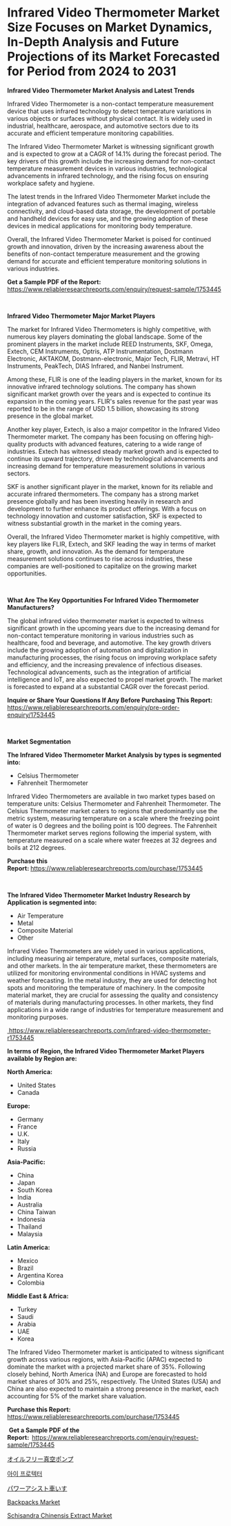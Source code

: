 <p><h1>Infrared Video Thermometer Market Size Focuses on Market Dynamics, In-Depth Analysis and Future Projections of its Market Forecasted for Period from 2024 to 2031</h1></p><p><strong>Infrared Video Thermometer Market Analysis and Latest Trends</strong></p>
<p><p>Infrared Video Thermometer is a non-contact temperature measurement device that uses infrared technology to detect temperature variations in various objects or surfaces without physical contact. It is widely used in industrial, healthcare, aerospace, and automotive sectors due to its accurate and efficient temperature monitoring capabilities.</p><p>The Infrared Video Thermometer Market is witnessing significant growth and is expected to grow at a CAGR of 14.1% during the forecast period. The key drivers of this growth include the increasing demand for non-contact temperature measurement devices in various industries, technological advancements in infrared technology, and the rising focus on ensuring workplace safety and hygiene.</p><p>The latest trends in the Infrared Video Thermometer Market include the integration of advanced features such as thermal imaging, wireless connectivity, and cloud-based data storage, the development of portable and handheld devices for easy use, and the growing adoption of these devices in medical applications for monitoring body temperature.</p><p>Overall, the Infrared Video Thermometer Market is poised for continued growth and innovation, driven by the increasing awareness about the benefits of non-contact temperature measurement and the growing demand for accurate and efficient temperature monitoring solutions in various industries.</p></p>
<p><strong>Get a Sample PDF of the Report:&nbsp;</strong> <a href="https://www.reliableresearchreports.com/enquiry/request-sample/1753445">https://www.reliableresearchreports.com/enquiry/request-sample/1753445</a></p>
<p>&nbsp;</p>
<p><strong>Infrared Video Thermometer Major Market Players</strong></p>
<p><p>The market for Infrared Video Thermometers is highly competitive, with numerous key players dominating the global landscape. Some of the prominent players in the market include REED Instruments, SKF, Omega, Extech, CEM Instruments, Optris, ATP Instrumentation, Dostmann Electronic, AKTAKOM, Dostmann-electronic, Major Tech, FLIR, Metravi, HT Instruments, PeakTech, DIAS Infrared, and Nanbei Instrument.</p><p>Among these, FLIR is one of the leading players in the market, known for its innovative infrared technology solutions. The company has shown significant market growth over the years and is expected to continue its expansion in the coming years. FLIR's sales revenue for the past year was reported to be in the range of USD 1.5 billion, showcasing its strong presence in the global market.</p><p>Another key player, Extech, is also a major competitor in the Infrared Video Thermometer market. The company has been focusing on offering high-quality products with advanced features, catering to a wide range of industries. Extech has witnessed steady market growth and is expected to continue its upward trajectory, driven by technological advancements and increasing demand for temperature measurement solutions in various sectors.</p><p>SKF is another significant player in the market, known for its reliable and accurate infrared thermometers. The company has a strong market presence globally and has been investing heavily in research and development to further enhance its product offerings. With a focus on technology innovation and customer satisfaction, SKF is expected to witness substantial growth in the market in the coming years.</p><p>Overall, the Infrared Video Thermometer market is highly competitive, with key players like FLIR, Extech, and SKF leading the way in terms of market share, growth, and innovation. As the demand for temperature measurement solutions continues to rise across industries, these companies are well-positioned to capitalize on the growing market opportunities.</p></p>
<p>&nbsp;</p>
<p><strong>What Are The Key Opportunities For Infrared Video Thermometer Manufacturers?</strong></p>
<p><p>The global infrared video thermometer market is expected to witness significant growth in the upcoming years due to the increasing demand for non-contact temperature monitoring in various industries such as healthcare, food and beverage, and automotive. The key growth drivers include the growing adoption of automation and digitalization in manufacturing processes, the rising focus on improving workplace safety and efficiency, and the increasing prevalence of infectious diseases. Technological advancements, such as the integration of artificial intelligence and IoT, are also expected to propel market growth. The market is forecasted to expand at a substantial CAGR over the forecast period.</p></p>
<p><strong>Inquire or Share Your Questions If Any Before Purchasing This Report:</strong> <a href="https://www.reliableresearchreports.com/enquiry/pre-order-enquiry/1753445">https://www.reliableresearchreports.com/enquiry/pre-order-enquiry/1753445</a></p>
<p>&nbsp;</p>
<p><strong>Market Segmentation</strong></p>
<p><strong>The Infrared Video Thermometer Market Analysis by types is segmented into:</strong></p>
<p><ul><li>Celsius Thermometer</li><li>Fahrenheit Thermometer</li></ul></p>
<p><p>Infrared Video Thermometers are available in two market types based on temperature units: Celsius Thermometer and Fahrenheit Thermometer. The Celsius Thermometer market caters to regions that predominantly use the metric system, measuring temperature on a scale where the freezing point of water is 0 degrees and the boiling point is 100 degrees. The Fahrenheit Thermometer market serves regions following the imperial system, with temperature measured on a scale where water freezes at 32 degrees and boils at 212 degrees.</p></p>
<p><strong>Purchase this Report:&nbsp;</strong><a href="https://www.reliableresearchreports.com/purchase/1753445">https://www.reliableresearchreports.com/purchase/1753445</a></p>
<p>&nbsp;</p>
<p><strong>The Infrared Video Thermometer Market Industry Research by Application is segmented into:</strong></p>
<p><ul><li>Air Temperature</li><li>Metal</li><li>Composite Material</li><li>Other</li></ul></p>
<p><p>Infrared Video Thermometers are widely used in various applications, including measuring air temperature, metal surfaces, composite materials, and other markets. In the air temperature market, these thermometers are utilized for monitoring environmental conditions in HVAC systems and weather forecasting. In the metal industry, they are used for detecting hot spots and monitoring the temperature of machinery. In the composite material market, they are crucial for assessing the quality and consistency of materials during manufacturing processes. In other markets, they find applications in a wide range of industries for temperature measurement and monitoring purposes.</p></p>
<p><a href="https://www.reliableresearchreports.com/infrared-video-thermometer-r1753445">&nbsp;https://www.reliableresearchreports.com/infrared-video-thermometer-r1753445</a></p>
<p><strong>In terms of Region, the Infrared Video Thermometer Market Players available by Region are:</strong></p>
<p>
    <p> <strong> North America: </strong>
        <ul>
            <li>United States</li>
            <li>Canada</li>
        </ul>
        </p> 
    <p> <strong> Europe: </strong>
        <ul>
            <li>Germany</li>
            <li>France</li>
            <li>U.K.</li>
            <li>Italy</li>
            <li>Russia</li>
        </ul>
        </p> 
    <p> <strong> Asia-Pacific: </strong>
        <ul>
            <li>China</li>
            <li>Japan</li>
            <li>South Korea</li>
            <li>India</li>
            <li>Australia</li>
            <li>China Taiwan</li>
            <li>Indonesia</li>
            <li>Thailand</li>
            <li>Malaysia</li>
        </ul>
        </p> 
    <p> <strong> Latin America: </strong>
        <ul>
            <li>Mexico</li>
            <li>Brazil</li>
            <li>Argentina Korea</li>
            <li>Colombia</li>
        </ul>
        </p> 
    <p> <strong> Middle East & Africa: </strong>
        <ul>
            <li>Turkey</li>
            <li>Saudi</li>
            <li>Arabia</li>
            <li>UAE</li>
            <li>Korea</li>
        </ul>
    </p>
    </p>
<p><p>The Infrared Video Thermometer market is anticipated to witness significant growth across various regions, with Asia-Pacific (APAC) expected to dominate the market with a projected market share of 35%. Following closely behind, North America (NA) and Europe are forecasted to hold market shares of 30% and 25%, respectively. The United States (USA) and China are also expected to maintain a strong presence in the market, each accounting for 5% of the market share valuation.</p></p>
<p><strong>Purchase this Report: </strong><a href="https://www.reliableresearchreports.com/purchase/1753445">https://www.reliableresearchreports.com/purchase/1753445</a></p>
<p>&nbsp;<strong>Get a Sample PDF of the Report:&nbsp;&nbsp;</strong><a href="https://www.reliableresearchreports.com/enquiry/request-sample/1753445">https://www.reliableresearchreports.com/enquiry/request-sample/1753445</a></p>
<p><strong></strong></p>
<p><p><a href="https://medium.com/@chrispcreem58/%E3%82%AA%E3%82%A4%E3%83%AB%E3%83%95%E3%83%AA%E3%83%BC%E7%9C%9F%E7%A9%BA%E3%83%9D%E3%83%B3%E3%83%97%E3%81%AE%E5%B8%82%E5%A0%B4%E8%AA%BF%E6%9F%BB%E3%83%AC%E3%83%9D%E3%83%BC%E3%83%88-%E3%81%9D%E3%81%AE%E6%AD%B4%E5%8F%B2%E3%81%A8%E4%BA%88%E6%B8%AC2024%E5%B9%B4%E3%81%8B%E3%82%892031%E5%B9%B4-512db65bc862">オイルフリー真空ポンプ</a></p><p><a href="https://medium.com/@munchkin678568/%EB%88%88-%EB%B3%B4%ED%98%B8%EA%B8%B0-%EC%8B%9C%EC%9E%A5-%EC%A0%90%EC%9C%A0%EC%9C%A8-%EB%B3%80%ED%99%94-%EB%B0%8F-%EC%8B%9C%EC%9E%A5-%EC%84%B1%EC%9E%A5-%ED%8A%B8%EB%A0%8C%EB%93%9C-2024-2031-4f0b4b047914">아이 프로텍터</a></p><p><a href="https://medium.com/@michaelerde565/%E3%83%91%E3%83%AF%E3%83%BC%E3%82%A2%E3%82%B7%E3%82%B9%E3%83%88%E8%BB%8A%E6%A4%85%E5%AD%90%E5%B8%82%E5%A0%B4-%E3%82%BF%E3%82%A4%E3%83%97-%E7%94%A8%E9%80%94-%E3%81%8A%E3%82%88%E3%81%B3%E5%9C%B0%E7%90%86%E3%81%AB%E3%82%88%E3%82%8B%E5%8C%85%E6%8B%AC%E7%9A%84%E8%A9%95%E4%BE%A1-291fe250f76d">パワーアシスト車いす</a></p><p><a href="https://www.linkedin.com/pulse/backpacksnbspmarket-focuses-market-share-size-projected-wnkne?trackingId=HXZME9AaEkVTe2TY8U8aGg%3D%3D">Backpacks Market</a></p><p><a href="https://issuu.com/reportprime-2/docs/schisandra-chinensis-extract-market-size-2030.pptx">Schisandra Chinensis Extract Market</a></p></p>
